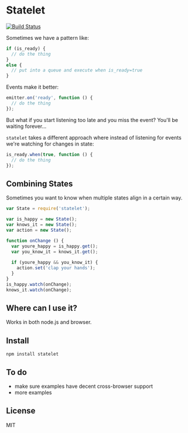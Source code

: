 # Statelet

[![Build Status](https://secure.travis-ci.org/joshwnj/statelet.png)](http://travis-ci.org/joshwnj/statelet)

Sometimes we have a pattern like:

```js
if (is_ready) {
  // do the thing
}
else {
  // put into a queue and execute when is_ready=true
}
```

Events make it better:

```js
emitter.on('ready', function () {
  // do the thing
});
```

But what if you start listening too late and you miss the event?  You'll be waiting forever...

`statelet` takes a different approach where instead of listening for events we're watching for changes in state:

```js
is_ready.when(true, function () {
  // do the thing
});
```

## Combining States

Sometimes you want to know when multiple states align in a certain way.

```js
var State = require('statelet');

var is_happy = new State();
var knows_it = new State();
var action = new State();

function onChange () {
  var youre_happy = is_happy.get();
  var you_know_it = knows_it.get();
  
  if (youre_happy && you_know_it) {
    action.set('clap your hands');
  }
}
is_happy.watch(onChange);
knows_it.watch(onChange);
```

## Where can I use it?

Works in both node.js and browser.

## Install

```
npm install statelet
```

## To do

 * make sure examples have decent cross-browser support
 * more examples

## License

MIT
